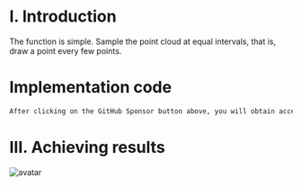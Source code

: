 #  I. Introduction 

The function is simple. Sample the point cloud at equal intervals, that is, draw a point every few points. 

#  Implementation code 

 ```python  
After clicking on the GitHub Sponsor button above, you will obtain access permissions to my private code repository ( https://github.com/slowlon/my_code_bar ) to view this blog code. By searching the code number of this blog, you can find the code you need, code number is: 2024020309574079748
 ```  
#  III. Achieving results 

![avatar]( d3c556571389468ab16bbe5d490f145a.png) 

